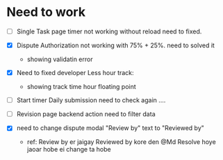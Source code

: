 # Need to work

* [ ] Single Task page timer not working without reload need to fixed.
* [X] Dispute Authorization not working with 75% + 25%. need to solved it

  * showing validatin error
* [X] Need to fixed developer Less hour track:

  * showing track time hour floating point
* [ ] Start timer Daily submission need to check again ....
* [ ] Revision page backend action need to filter data
* [X] need to change dispute modal "Review by" text to "Reviewed by"

  - ref: Review by er jaigay Reviewed by kore den @Md  Resolve hoye jaoar hobe ei change ta hobe


